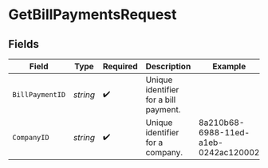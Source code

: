 # GetBillPaymentsRequest


## Fields

| Field                                 | Type                                  | Required                              | Description                           | Example                               |
| ------------------------------------- | ------------------------------------- | ------------------------------------- | ------------------------------------- | ------------------------------------- |
| `BillPaymentID`                       | *string*                              | :heavy_check_mark:                    | Unique identifier for a bill payment. |                                       |
| `CompanyID`                           | *string*                              | :heavy_check_mark:                    | Unique identifier for a company.      | 8a210b68-6988-11ed-a1eb-0242ac120002  |